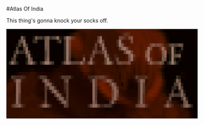 #Atlas Of India

This thing's gonna knock your socks off.

![Atlas of India Promo Image](promo.png)
